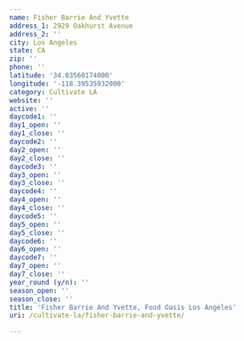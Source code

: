 ```yaml
---
name: Fisher Barrie And Yvette
address_1: 2929 Oakhurst Avenue
address_2: ''
city: Los Angeles
state: CA
zip: ''
phone: ''
latitude: '34.03560174000'
longitude: '-118.39535932000'
category: Cultivate LA
website: ''
active: ''
daycode1: ''
day1_open: ''
day1_close: ''
daycode2: ''
day2_open: ''
day2_close: ''
daycode3: ''
day3_open: ''
day3_close: ''
daycode4: ''
day4_open: ''
day4_close: ''
daycode5: ''
day5_open: ''
day5_close: ''
daycode6: ''
day6_open: ''
daycode7: ''
day7_open: ''
day7_close: ''
year_round (y/n): ''
season_open: ''
season_close: ''
title: 'Fisher Barrie And Yvette, Food Oasis Los Angeles'
uri: /cultivate-la/fisher-barrie-and-yvette/

---
```

